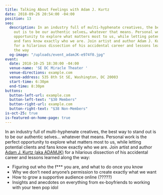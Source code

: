 ```yaml
---
title: Talking About Feelings with Adam J. Kurtz
date: 2018-09-26 20:54:00 -04:00
position: 13
seo:
  description: In an industry full of multi-hyphenate creatives, the best way to stand
    out is to be our authentic selves… whatever that means. Personal work is the perfect
    opportunity to explore what matters most to us, while letting potential clients
    and fans know exactly who we are. Join artist and author Adam J. Kurtz (aka ADAMJK)
    for a hilarious dissection of his accidental career and lessons learned along
    the way
  og-image: "/uploads/event_adamJK-e974f0.jpg"
event:
  date: 2018-10-25 18:30:00 -04:00
  venue-name: 'SE DC Miracle Theater '
  venue-directions: example.com
  venue-address: 535 8th St SE, Washington, DC 20003
  start-time: 6:30pm
  end-time: 8:30pm
buttons:
  button-left-url: example.com
  button-left-text: "$30 Members"
  button-right-url: example.com
  button-right-text: "$38 Non-Members"
is-oct-25: true
is-featured-on-home-page: true
---
```


In an industry full of multi-hyphenate creatives, the best way to stand out is to be our authentic selves… whatever that means. Personal work is the perfect opportunity to explore what matters most to us, while letting potential clients and fans know exactly who we are. Join artist and author [Adam J. Kurtz (aka ADAMJK)](https://www.instagram.com/adamjk/) for a hilarious dissection of his accidental career and lessons learned along the way: 
* Figuring out who the f*** you are, and what to do once you know
* Why we don’t need anyone’s permission to create exactly what we want
* How to grow a supportive audience online (?????) 
* Insights and anecdotes on everything from ex-boyfriends to working with your teen pop idol

